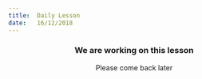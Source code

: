 ```yaml
---
title:  Daily Lesson
date:   16/12/2018
---
```


### <center>We are working on this lesson</center>
<center>Please come back later</center>